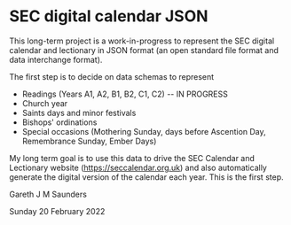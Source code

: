 # SEC digital calendar JSON

This long-term project is a work-in-progress to represent the SEC digital calendar and lectionary in JSON format (an open standard file format and data interchange format).

The first step is to decide on data schemas to represent

* Readings (Years A1, A2, B1, B2, C1, C2) -- IN PROGRESS
* Church year
* Saints days and minor festivals
* Bishops' ordinations
* Special occasions (Mothering Sunday, days before Ascention Day, Remembrance Sunday, Ember Days)

My long term goal is to use this data to drive the SEC Calendar and Lectionary website (https://seccalendar.org.uk) and also automatically generate the digital version of the calendar each year. This is the first step.

Gareth J M Saunders

Sunday 20 February 2022